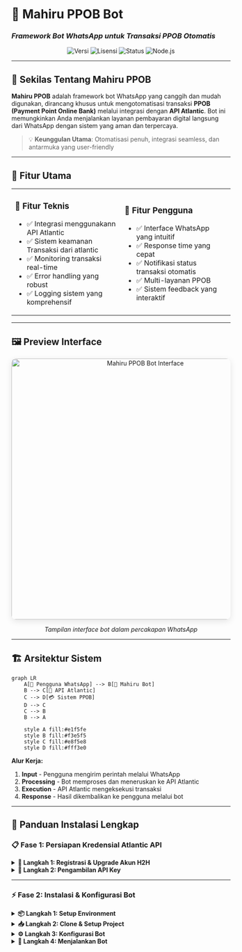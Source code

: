 # 🤖 Mahiru PPOB Bot
### *Framework Bot WhatsApp untuk Transaksi PPOB Otomatis*

<div align="center">

![Versi](https://img.shields.io/badge/versi-1.0.0-blue.svg?style=for-the-badge)
![Lisensi](https://img.shields.io/badge/lisensi-MIT-green.svg?style=for-the-badge)
![Status](https://img.shields.io/badge/status-Aktif-brightgreen.svg?style=for-the-badge)
![Node.js](https://img.shields.io/badge/Node.js-16+-339933?style=for-the-badge&logo=node.js&logoColor=white)

</div>

---

## 🌟 Sekilas Tentang Mahiru PPOB

**Mahiru PPOB** adalah framework bot WhatsApp yang canggih dan mudah digunakan, dirancang khusus untuk mengotomatisasi transaksi **PPOB (Payment Point Online Bank)** melalui integrasi dengan **API Atlantic**. Bot ini memungkinkan Anda menjalankan layanan pembayaran digital langsung dari WhatsApp dengan sistem yang aman dan terpercaya.

> 💡 **Keunggulan Utama**: Otomatisasi penuh, integrasi seamless, dan antarmuka yang user-friendly

---

## 🎯 Fitur Utama

<table>
<tr>
<td width="50%">

### 🔧 **Fitur Teknis**
- ✅ Integrasi menggunakann API Atlantic
- ✅ Sistem keamanan Transaksi dari atlantic  
- ✅ Monitoring transaksi real-time
- ✅ Error handling yang robust
- ✅ Logging sistem yang komprehensif

</td>
<td width="50%">

### 🎨 **Fitur Pengguna**
- ✅ Interface WhatsApp yang intuitif
- ✅ Response time yang cepat
- ✅ Notifikasi status transaksi otomatis
- ✅ Multi-layanan PPOB
- ✅ Sistem feedback yang interaktif

</td>
</tr>
</table>

---

## 🖼️ Preview Interface

<div align="center">
<img src="https://files.catbox.moe/h9tt6l.jpg" alt="Mahiru PPOB Bot Interface" width="600px" style="border-radius: 10px; box-shadow: 0 4px 15px rgba(0,0,0,0.1);">

*Tampilan interface bot dalam percakapan WhatsApp*
</div>

---

## 🏗️ Arsitektur Sistem

```mermaid
graph LR
    A[👤 Pengguna WhatsApp] --> B[🤖 Mahiru Bot]
    B --> C[🔗 API Atlantic]
    C --> D[💳 Sistem PPOB]
    D --> C
    C --> B
    B --> A
    
    style A fill:#e1f5fe
    style B fill:#f3e5f5
    style C fill:#e8f5e8
    style D fill:#fff3e0
```

**Alur Kerja:**
1. **Input** - Pengguna mengirim perintah melalui WhatsApp
2. **Processing** - Bot memproses dan meneruskan ke API Atlantic
3. **Execution** - API Atlantic mengeksekusi transaksi
4. **Response** - Hasil dikembalikan ke pengguna melalui bot

---

## 🚀 Panduan Instalasi Lengkap

### 📋 **Fase 1: Persiapan Kredensial Atlantic API**

<details>
<summary><b>🔑 Langkah 1: Registrasi & Upgrade Akun H2H</b></summary>

#### **1.1 Registrasi Akun Dasar**
```bash
🌐 Web: https://m.atlantic-pedia.co.id/
📝 Persyaratan Pendaftaran:
   ├── Email valid / aktif
   ├── Nomor telepon aktif
   ├── Data identitas lengkap
   └── Verifikasi email
```

#### **1.2 Pengajuan Upgrade H2H**
```yaml
📍 Lokasi: Profile → Upgrade Akun H2H
📋 Data yang diperlukan:
  - Penggunaan API: "Bot Transaksi WhatsApp Otomatis"
  - URL/Nomor Bot: "Nomor WhatsApp bot Anda"
  - Deskripsi: "Bot PPOB otomatis menggunakan API Atlantic"
  
⏱️ Estimasi Proses: 1-3 hari kerja
```

<div align="center">
<img src="https://img1.pixhost.to/images/6555/612032552_skyzo.jpg" alt="Proses Upgrade H2H" width="500px" style="border-radius: 8px;">
</div>

</details>

<details>
<summary><b>🔐 Langkah 2: Pengambilan API Key</b></summary>

#### **2.1 Akses Web H2H Atlantic**
```bash
🌐 URL: https://atlantich2h.com/
👤 Login: Gunakan akun h2h Atlantic Pedia yang sudah diupgrade dan dikirimkan ke email
```

#### **2.2 Ambil Kredensial API**
```yaml
📍 Menu: Pengaturan API
🔑 Yang perlu disimpan:
  - API Key: "Kunci autentikasi utama"
  
⚠️  PENTING: Simpan kredensial di tempat yang aman!
```

<div align="center">
<img src="https://img1.pixhost.to/images/6555/612033713_skyzo.jpg" alt="Lokasi API Key" width="500px" style="border-radius: 8px;">
</div>

#### **2.3 Konfigurasi Whitelist IP**
```yaml
🛡️ Keamanan IP:
  - Development: "0.0.0.0" (semua IP)
  - Production: "IP_SERVER_ANDA" (rekomendasi)
```

</details>

---

### ⚡ **Fase 2: Instalasi & Konfigurasi Bot**

<details>
<summary><b>📦 Langkah 1: Setup Environment</b></summary>

#### **Prasyarat Sistem**
```yaml
💻 Requirements:
  - Node.js: v16.x atau lebih tinggi
  - NPM: Latest version
  - Git: Latest version
  - OS: Linux/Windows/macOS
  - RAM: Minimum 1GB
  - Storage: Minimum 1GB
```

#### **Verifikasi Installation**
```bash
# Cek versi Node.js
node --version

# Cek versi NPM
npm --version

# Cek versi Git
git --version
```

</details>

<details>
<summary><b>📥 Langkah 2: Clone & Setup Project</b></summary>

#### **Clone Repository**
```bash
# Clone project dari GitHub
git clone https://github.com/Liwirya/Mahiru-PPOB.git

# Masuk ke direktori project
cd Mahiru-PPOB

# Cek isi direktori
ls -la
```

#### **Install Dependencies**
```bash
# Install semua package yang diperlukan
npm install

# Verifikasi instalasi
npm list --depth=0
```

#### **Output yang diharapkan:**
```
├── @whiskeysockets/baileys@latest
├── axios@latest
├── chalk@latest
├── moment@latest
├── node-cron@latest
└── qrcode-terminal@latest
```

</details>

<details>
<summary><b>⚙️ Langkah 3: Konfigurasi Bot</b></summary>

#### **Edit File Konfigurasi**
```javascript
// 📄 File: settings.js

// 🔑 KONFIGURASI API ATLANTIC
const apikeyAtlantic = "4Davk3CWkdZ2xxxx"; // ⚠️ GANTI DENGAN API KEY ANDA

Ketik *menu* untuk memulai transaksi!
`;
```

#### **Konfigurasi Environment Variables**
```bash
# Buat file .env (opsional)
touch .env

# Tambahkan konfigurasi
echo "ATLANTIC_API_KEY=your_api_key_here" >> .env
echo "OWNER_NUMBER=628xxxx" >> .env
echo "BOT_NAME=Mahiru PPOB Bot" >> .env
```

</details>

<details>
<summary><b>🚀 Langkah 4: Menjalankan Bot</b></summary>

#### **Start Bot**
```bash
# Jalankan bot
npm start

# Atau dengan PM2 (untuk production)
npm install -g pm2
pm2 start index.js --name "mahiru-bot"
```

#### **Output Sukses:**
```
📞 Masukan nomor whatsapp anda:

🛜 Your pairing code: xxxx-xxxx

⚠️ Bila gk muncul notifikasi, bisa hubung ke wa secara manual, atau merubah isPairingcode = true ganti jadi false, sehingga memberikan qr code
```
---

## 🛠️ Troubleshooting & FAQ

<details>
<summary><b>❓ Frequently Asked Questions</b></summary>

### **Q: Proses upgrade H2H lebih dari 3 hari, bagaimana?**
**A:** Hubungi CS Atlantic Pedia melalui:
- 📞 WhatsApp: [+6285155081449]
- 📧 Email: support@atlantic-pedia.co.id
- Sertakan username/email untuk mempercepat proses

### **Q: Bot menampilkan "Authentication Failed"?**
**A:** Kemungkinan penyebab:
```yaml
🔍 Troubleshooting:
  1. ❌ API Key salah/belum aktif
     ✅ Cek ulang API Key di portal H2H
  
  2. ❌ Akun belum status H2H
     ✅ Pastikan upgrade sudah diapprove
  
  3. ❌ Whitelist IP belum diatur
     ✅ Set IP ke 0.0.0.0 atau IP spesifik
```

### **Q: Bot tidak merespon pesan?**
**A:** Langkah debugging:
```bash
# Cek logs bot
tail -f logs/bot.log

# Cek koneksi WhatsApp
pm2 status mahiru-bot

# Restart bot
pm2 restart mahiru-bot
```

### **Q: Apakah bot ini gratis?**
**A:** 
```yaml
💰 Biaya:
  - Framework Bot: ✅ GRATIS (Open Source)
  - Biaya Transaksi: 💳 Sesuai tarif Atlantic
  - Server Hosting: 🖥️ Biaya server sendiri
```

</details>

<details>
<summary><b>🐛 Common Errors & Solutions</b></summary>

### **Error 1: "Module not found"**
```bash
# Solution
rm -rf node_modules
rm package-lock.json
npm cache clean --force
npm install
```

### **Error 2: "Port already in use"**
```bash
# Cari proses yang menggunakan port
lsof -ti:3000

# Kill proses
kill -9 PID_NUMBER

# Atau gunakan port lain
PORT=3001 npm start
```

### **Error 3: "QR Code not generated"**
```bash
# Clear session data
rm -rf session/
npm start
```

</details>

---

## 🔐 Security & Best Practices

### **🛡️ Keamanan API**
- ✅ Simpan API Key di environment variables
- ✅ Gunakan HTTPS untuk semua request
- ✅ Implementasi rate limiting
- ✅ Whitelist IP address
- ✅ Regular security audit

### **🔄 Backup & Recovery**
```bash
# Setup automated backup
crontab -e

# Add backup script (daily at 2 AM)
0 2 * * * /path/to/backup.sh
```

---

## 🚀 Deployment Options

<details>
<summary><b>☁️ Cloud Deployment</b></summary>

### **VPS/Dedicated Server**
```yaml
💻 Recommended Specs:
  - CPU: 2 vCPU
  - RAM: 2GB
  - Storage: 20GB SSD
  - Bandwidth: Unlimited
  - OS: Ubuntu 20.04 LTS
```

### **Cloud Providers**
- 🌊 **Digital Ocean**: $10/month droplet
- ☁️ **AWS EC2**: t2.micro (free tier)
- 🌐 **Google Cloud**: e2-micro (free tier)
- 🔷 **Azure**: B1s instance

</details>

<details>
<summary><b>🐳 Docker Deployment</b></summary>

```dockerfile
# Dockerfile
FROM node:16-alpine

WORKDIR /app
COPY package*.json ./
RUN npm install --production

COPY . .
EXPOSE 3000

CMD ["npm", "start"]
```

```bash
# Build & Run
docker build -t mahiru-bot .
docker run -d -p 3000:3000 --name mahiru-bot mahiru-bot
```

</details>

---

## 🤝 Contributing & Development

### **🔧 Development Setup**
```bash
# Fork repository
git clone https://github.com/Liwirya/Mahiru-PPOB.git

# Create feature branch
git checkout -b feature/new-feature

# Make changes and commit
git commit -m "Add: new feature description"

# Push and create PR
git push origin feature/new-feature
```

### **📝 Code Standards**
- ✅ ESLint configuration
- ✅ Prettier code formatting
- ✅ JSDoc documentation
- ✅ Unit testing with Jest

---

## 📞 Support & Community

<div align="center">

### 🌟 **Bergabung dengan Komunitas Mahiru**

<table>
<tr>
<td align="center" width="33%">

### 💬 **WhatsApp Community**
[![WhatsApp](https://img.shields.io/badge/WhatsApp-Community-25D366?style=for-the-badge&logo=whatsapp&logoColor=white)](https://whatsapp.com/channel/0029VadHRVCEQIagiLHVJV0d)

Diskusi real-time dengan komunitas

</td>
<td align="center" width="33%">

### 📧 **Email Support**
[![Email](https://img.shields.io/badge/Email-Developer-EA4335?style=for-the-badge&logo=gmail&logoColor=white)](mailto:wiraliwirya@gmail.com)

Support teknis & partnership

</td>
<td align="center" width="33%">

### 🐛 **Issue Tracker**
[![GitHub](https://img.shields.io/badge/GitHub-Issues-181717?style=for-the-badge&logo=github&logoColor=white)](https://github.com/Liwirya/Mahiru-PPOB/issues)

Bug reports & feature requests

</td>
</tr>
</table>

</div>

---

## 📄 License & Credits

<div align="center">

### 📜 **MIT License**

```
Copyright (c) 2025 Liwirya x Mahiru

Permission is hereby granted, free of charge, to any person obtaining a copy
of this software and associated documentation files (the "Software"), to deal
in the Software without restriction, including without limitation the rights
to use, copy, modify, merge, publish, distribute, sublicense, and/or sell
copies of the Software, and to permit persons to whom the Software is
furnished to do so, subject to the following conditions:

The above copyright notice and this permission notice shall be included in all
copies or substantial portions of the Software.
```

### 🙏 **Kontribusi**

**Terimakasih:**
- 🌊 **Atlantic Pedia** - API Provider
- 📱 **Baileys** - WhatsApp Web API
- 🚀 **Node.js Community** - Runtime environment
- ❤️ **Open Source Community** - Continuous support

---

**Dibuat oleh [Liwirya x Mahiru](https://github.com/Liwirya) © 2025**

*All rights reserved. This project is licensed under MIT License.*

</div>

---

<div align="center">

### ⭐ **Jika project ini membantu, berikan star di GitHub!**

[![GitHub stars](https://img.shields.io/github/stars/Liwirya/Mahiru-PPOB?style=social)](https://github.com/Liwirya/Mahiru-PPOB/stargazers)
[![GitHub forks](https://img.shields.io/github/forks/Liwirya/Mahiru-PPOB?style=social)](https://github.com/Liwirya/Mahiru-PPOB/network)

</div>
